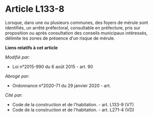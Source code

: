 # Article L133-8

Lorsque, dans une ou plusieurs communes, des foyers de mérule sont identifiés, un arrêté préfectoral, consultable en
préfecture, pris sur proposition ou après consultation des conseils municipaux intéressés, délimite les zones de présence
d'un risque de mérule.

**Liens relatifs à cet article**

_Modifié par_:

  - Loi n°2015-990 du 6 août 2015 - art. 90

_Abrogé par_:

  - Ordonnance n°2020-71 du 29 janvier 2020 - art.

_Cité par_:

  - Code de la construction et de l'habitation. - art. L133-9 (VT)
  - Code de la construction et de l'habitation. - art. L271-4 (VD)

